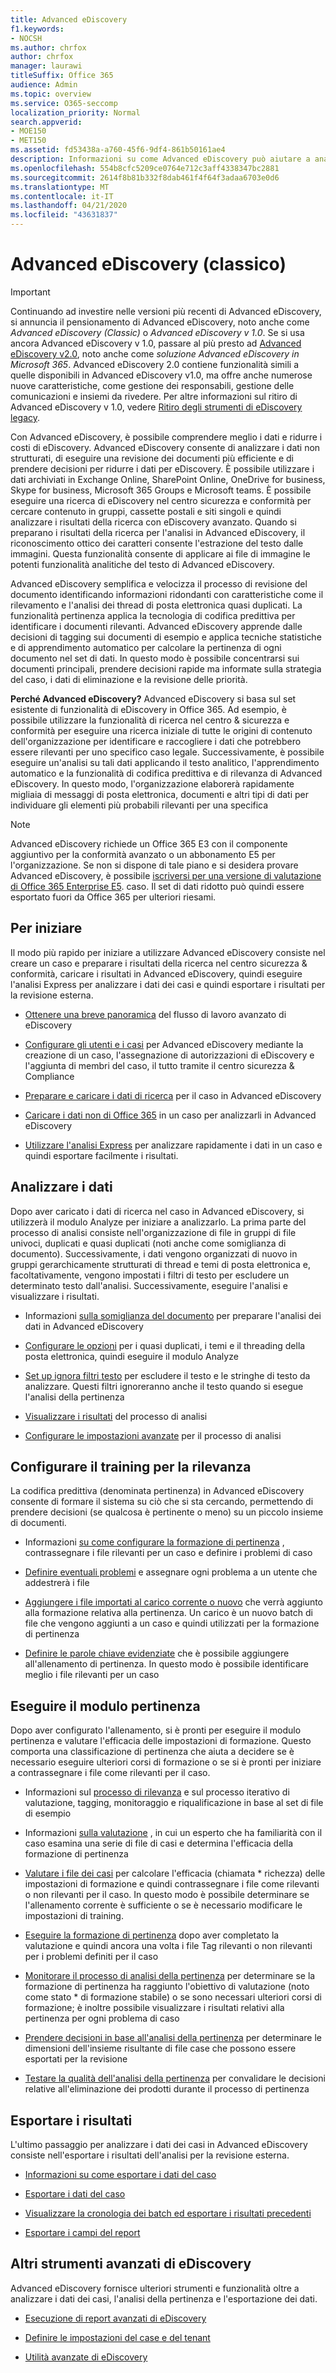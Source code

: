 ```yaml
---
title: Advanced eDiscovery
f1.keywords:
- NOCSH
ms.author: chrfox
author: chrfox
manager: laurawi
titleSuffix: Office 365
audience: Admin
ms.topic: overview
ms.service: O365-seccomp
localization_priority: Normal
search.appverid:
- MOE150
- MET150
ms.assetid: fd53438a-a760-45f6-9df4-861b50161ae4
description: Informazioni su come Advanced eDiscovery può aiutare a analizzare i dati, semplificare le recensioni dei documenti e prendere decisioni per eDiscovery efficienti.
ms.openlocfilehash: 554b8cfc5209ce0764e712c3aff4338347bc2881
ms.sourcegitcommit: 2614f8b81b332f8dab461f4f64f3adaa6703e0d6
ms.translationtype: MT
ms.contentlocale: it-IT
ms.lasthandoff: 04/21/2020
ms.locfileid: "43631837"
---
```

# <a name="advanced-ediscovery-classic"></a>Advanced eDiscovery (classico)

> [!IMPORTANT]
> Continuando ad investire nelle versioni più recenti di Advanced eDiscovery, si annuncia il pensionamento di Advanced eDiscovery, noto anche come *Advanced eDiscovery (Classic)* o *Advanced eDiscovery v 1.0*. Se si usa ancora Advanced eDiscovery v 1.0, passare al più presto ad [Advanced eDiscovery v2.0](overview-ediscovery-20.md), noto anche come *soluzione Advanced eDiscovery in Microsoft 365*. Advanced eDiscovery 2.0 contiene funzionalità simili a quelle disponibili in Advanced eDiscovery v1.0, ma offre anche numerose nuove caratteristiche, come gestione dei responsabili, gestione delle comunicazioni e insiemi da rivedere. Per altre informazioni sul ritiro di Advanced eDiscovery v 1.0, vedere [Ritiro degli strumenti di eDiscovery legacy](legacy-ediscovery-retirement.md#advanced-ediscovery-v10). 
  
Con Advanced eDiscovery, è possibile comprendere meglio i dati e ridurre i costi di eDiscovery. Advanced eDiscovery consente di analizzare i dati non strutturati, di eseguire una revisione dei documenti più efficiente e di prendere decisioni per ridurre i dati per eDiscovery. È possibile utilizzare i dati archiviati in Exchange Online, SharePoint Online, OneDrive for business, Skype for business, Microsoft 365 Groups e Microsoft teams. È possibile eseguire una ricerca di eDiscovery nel centro sicurezza e conformità per cercare contenuto in gruppi, cassette postali e siti singoli e quindi analizzare i risultati della ricerca con eDiscovery avanzato. Quando si preparano i risultati della ricerca per l'analisi in Advanced eDiscovery, il riconoscimento ottico dei caratteri consente l'estrazione del testo dalle immagini. Questa funzionalità consente di applicare ai file di immagine le potenti funzionalità analitiche del testo di Advanced eDiscovery.
  
Advanced eDiscovery semplifica e velocizza il processo di revisione del documento identificando informazioni ridondanti con caratteristiche come il rilevamento e l'analisi dei thread di posta elettronica quasi duplicati. La funzionalità pertinenza applica la tecnologia di codifica predittiva per identificare i documenti rilevanti. Advanced eDiscovery apprende dalle decisioni di tagging sui documenti di esempio e applica tecniche statistiche e di apprendimento automatico per calcolare la pertinenza di ogni documento nel set di dati. In questo modo è possibile concentrarsi sui documenti principali, prendere decisioni rapide ma informate sulla strategia del caso, i dati di eliminazione e la revisione delle priorità.
  
 **Perché Advanced eDiscovery?** Advanced eDiscovery si basa sul set esistente di funzionalità di eDiscovery in Office 365. Ad esempio, è possibile utilizzare la funzionalità di ricerca nel centro &amp; sicurezza e conformità per eseguire una ricerca iniziale di tutte le origini di contenuto dell'organizzazione per identificare e raccogliere i dati che potrebbero essere rilevanti per uno specifico caso legale. Successivamente, è possibile eseguire un'analisi su tali dati applicando il testo analitico, l'apprendimento automatico e la funzionalità di codifica predittiva e di rilevanza di Advanced eDiscovery. In questo modo, l'organizzazione elaborerà rapidamente migliaia di messaggi di posta elettronica, documenti e altri tipi di dati per individuare gli elementi più probabili rilevanti per una specifica 
 
> [!NOTE]
> Advanced eDiscovery richiede un Office 365 E3 con il componente aggiuntivo per la conformità avanzato o un abbonamento E5 per l'organizzazione. Se non si dispone di tale piano e si desidera provare Advanced eDiscovery, è possibile [iscriversi per una versione di valutazione di Office 365 Enterprise E5](https://go.microsoft.com/fwlink/p/?LinkID=698279). caso. Il set di dati ridotto può quindi essere esportato fuori da Office 365 per ulteriori riesami. 
  
## <a name="get-started"></a>Per iniziare

Il modo più rapido per iniziare a utilizzare Advanced eDiscovery consiste nel creare un caso e preparare i risultati della ricerca nel centro sicurezza & conformità, caricare i risultati in Advanced eDiscovery, quindi eseguire l'analisi Express per analizzare i dati dei casi e quindi esportare i risultati per la revisione esterna.
  
- [Ottenere una breve panoramica](quick-setup-for-advanced-ediscovery.md) del flusso di lavoro avanzato di eDiscovery 
    
- [Configurare gli utenti e i casi](set-up-users-and-cases-in-advanced-ediscovery.md) per Advanced eDiscovery mediante la creazione di un caso, l'assegnazione di autorizzazioni di eDiscovery e l'aggiunta di membri del caso, il tutto tramite il centro sicurezza & Compliance 
    
- [Preparare e caricare i dati di ricerca](prepare-data-for-advanced-ediscovery.md) per il caso in Advanced eDiscovery 
    
- [Caricare i dati non di Office 365](import-non-office-365-data-into-advanced-ediscovery.md) in un caso per analizzarli in Advanced eDiscovery 
    
- [Utilizzare l'analisi Express](use-express-analysis-in-advanced-ediscovery.md) per analizzare rapidamente i dati in un caso e quindi esportare facilmente i risultati. 
    
## <a name="analyze-data"></a>Analizzare i dati

Dopo aver caricato i dati di ricerca nel caso in Advanced eDiscovery, si utilizzerà il modulo Analyze per iniziare a analizzarlo. La prima parte del processo di analisi consiste nell'organizzazione di file in gruppi di file univoci, duplicati e quasi duplicati (noti anche come somiglianza di documento). Successivamente, i dati vengono organizzati di nuovo in gruppi gerarchicamente strutturati di thread e temi di posta elettronica e, facoltativamente, vengono impostati i filtri di testo per escludere un determinato testo dall'analisi. Successivamente, eseguire l'analisi e visualizzare i risultati.
  
- Informazioni [sulla somiglianza del documento](understand-document-similarity-in-advanced-ediscovery.md) per preparare l'analisi dei dati in Advanced eDiscovery 
    
- [Configurare le opzioni](set-analyze-options-in-advanced-ediscovery.md) per i quasi duplicati, i temi e il threading della posta elettronica, quindi eseguire il modulo Analyze 
    
- [Set up ignora filtri testo](set-ignore-text-in-advanced-ediscovery.md) per escludere il testo e le stringhe di testo da analizzare. Questi filtri ignoreranno anche il testo quando si esegue l'analisi della pertinenza 
    
- [Visualizzare i risultati](view-analyze-results-in-advanced-ediscovery.md) del processo di analisi 
    
- [Configurare le impostazioni avanzate](set-analyze-advanced-settings-in-advanced-ediscovery.md) per il processo di analisi 
    
## <a name="set-up-relevance-training"></a>Configurare il training per la rilevanza

La codifica predittiva (denominata pertinenza) in Advanced eDiscovery consente di formare il sistema su ciò che si sta cercando, permettendo di prendere decisioni (se qualcosa è pertinente o meno) su un piccolo insieme di documenti.
  
- Informazioni [su come configurare la formazione di pertinenza](manage-relevance-setup-in-advanced-ediscovery.md) , contrassegnare i file rilevanti per un caso e definire i problemi di caso 
    
- [Definire eventuali problemi](define-issues-and-assign-users.md) e assegnare ogni problema a un utente che addestrerà i file 
    
- [Aggiungere i file importati al carico corrente o nuovo](set-up-loads-to-add-imported-files.md) che verrà aggiunto alla formazione relativa alla pertinenza. Un carico è un nuovo batch di file che vengono aggiunti a un caso e quindi utilizzati per la formazione di pertinenza 
    
- [Definire le parole chiave evidenziate](define-highlighted-keywords-and-advanced-options.md) che è possibile aggiungere all'allenamento di pertinenza. In questo modo è possibile identificare meglio i file rilevanti per un caso 
    
## <a name="run-the-relevance-module"></a>Eseguire il modulo pertinenza

Dopo aver configurato l'allenamento, si è pronti per eseguire il modulo pertinenza e valutare l'efficacia delle impostazioni di formazione. Questo comporta una classificazione di pertinenza che aiuta a decidere se è necessario eseguire ulteriori corsi di formazione o se si è pronti per iniziare a contrassegnare i file come rilevanti per il caso.
  
- Informazioni sul [processo di rilevanza](use-relevance-in-advanced-ediscovery.md) e sul processo iterativo di valutazione, tagging, monitoraggio e riqualificazione in base al set di file di esempio 
    
- Informazioni [sulla valutazione](assessment-in-relevance-in-advanced-ediscovery.md) , in cui un esperto che ha familiarità con il caso esamina una serie di file di casi e determina l'efficacia della formazione di pertinenza 
    
- [Valutare i file dei casi](tagging-and-assessment-in-advanced-ediscovery.md) per calcolare l'efficacia (chiamata * richezza) delle impostazioni di formazione e quindi contrassegnare i file come rilevanti o non rilevanti per il caso. In questo modo è possibile determinare se l'allenamento corrente è sufficiente o se è necessario modificare le impostazioni di training. 
    
- [Eseguire la formazione di pertinenza](tagging-and-relevance-training-in-advanced-ediscovery.md) dopo aver completato la valutazione e quindi ancora una volta i file Tag rilevanti o non rilevanti per i problemi definiti per il caso 
    
- [Monitorare il processo di analisi della pertinenza](track-relevance-analysis-in-advanced-ediscovery.md) per determinare se la formazione di pertinenza ha raggiunto l'obiettivo di valutazione (noto come stato * di formazione stabile) o se sono necessari ulteriori corsi di formazione; è inoltre possibile visualizzare i risultati relativi alla pertinenza per ogni problema di caso 
    
- [Prendere decisioni in base all'analisi della pertinenza](decision-based-on-the-results-in-advanced-ediscovery.md) per determinare le dimensioni dell'insieme risultante di file case che possono essere esportati per la revisione 
    
- [Testare la qualità dell'analisi della pertinenza](test-relevance-analysis-in-advanced-ediscovery.md) per convalidare le decisioni relative all'eliminazione dei prodotti durante il processo di pertinenza 
    
## <a name="export-results"></a>Esportare i risultati

L'ultimo passaggio per analizzare i dati dei casi in Advanced eDiscovery consiste nell'esportare i risultati dell'analisi per la revisione esterna.
  
- [Informazioni su come esportare i dati del caso](export-case-data-in-advanced-ediscovery.md)
    
- [Esportare i dati del caso](export-results-in-advanced-ediscovery.md)
    
- [Visualizzare la cronologia dei batch ed esportare i risultati precedenti](view-batch-history-and-export-past-results.md)
    
- [Esportare i campi del report](export-report-fields-in-advanced-ediscovery.md)
    
## <a name="other-advanced-ediscovery-tools"></a>Altri strumenti avanzati di eDiscovery

Advanced eDiscovery fornisce ulteriori strumenti e funzionalità oltre a analizzare i dati dei casi, l'analisi della pertinenza e l'esportazione dei dati.
  
- [Esecuzione di report avanzati di eDiscovery](run-reports-in-advanced-ediscovery.md)
    
- [Definire le impostazioni del case e del tenant](define-case-and-tenant-settings-in-advanced-ediscovery.md)
    
- [Utilità avanzate di eDiscovery](use-advanced-ediscovery-utilities.md)
